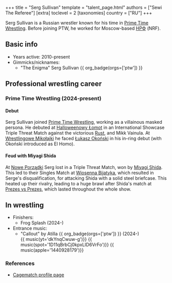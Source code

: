 +++
title = "Serg Sullivan"
template = "talent_page.html"
authors = ["Sewi The Referee"]
[extra]
toclevel = 2
[taxonomies]
country = ["RU"]
+++

Serg Sullivan is a Russian wrestler known for his time in [Prime Time Wrestling](@/o/ptw.md). Before joining PTW, he worked for Moscow-based [НРФ][wrestling-moscow] (NRF).

## Basic info

* Years active: 2010-present
* Gimmicks/nicknames:
  - "The Enigma" Serg Sullivan {{ org_badge(orgs=['ptw']) }}

## Professional wrestling career

### Prime Time Wrestling (2024-present)

#### Debut

Serg Sullivan joined [Prime Time Wrestling](@/o/ptw.md), working as a villainous masked persona. He debuted at [Halloweenowy Łomot](@/e/ptw/2024-10-19-ptw-underground-23.md) in an International Showcase Triple Threat Match against the victorious [Rust](@/w/rust.md), and Mikk Vainula. At [Wrestlingowe Mikołajki](@/e/ptw/2024-12-07-ptw-underground-25.md) he faced [Łukasz Okoński](@/w/lukasz-okonski.md) in his in-ring debut (with Okoński introduced as El Homo).

#### Feud with Miyagi Shida

At [Nowe Porządki](@/e/ptw/2025-01-11-ptw-nowe-porzadki.md) Serg lost in a Triple Threat Match, won by [Miyagi Shida](@/w/miyagi-shida.md). This led to their Singles Match at [Wiosenna Bijatyka](@/e/ptw/2025-03-15-ptw-wiosenna-bijatyka.md), which resulted in Serge's disqualification, for attacking Shida with a solid steel briefcase.
This heated up their rivalry, leading to a huge brawl after Shida's match at [Prezes vs Prezes](@/e/ptw/2025-04-12-ptw-prezes-vs-prezes.md), which lasted throughout the whole show.

## In wrestling

* Finishers:
  - Frog Splash (2024-)
* Entrance music:
  - "Callout" by Atilla
    {{ org_badge(orgs=['ptw']) }} (2024-) <br>
    {{ music(yt='dkYnqCwuw-g')}}
    {{ music(spot='1D11qBrbCj0kpxLID6VrFo')}}
    {{ music(apple='1440928179')}}

### References

* [Cagematch profile page](https://www.cagematch.net/?id=2&nr=11741)

[wrestling-moscow]: https://wrestling.moscow
